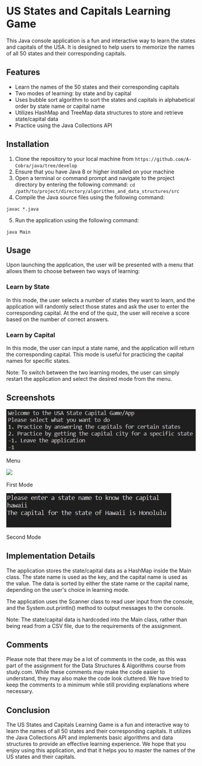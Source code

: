 # US States and Capitals Learning Game

This Java console application is a fun and interactive way to learn the states and capitals of the USA. It is designed to help users to memorize the names of all 50 states and their corresponding capitals.

## Features

- Learn the names of the 50 states and their corresponding capitals
- Two modes of learning: by state and by capital
- Uses bubble sort algorithm to sort the states and capitals in alphabetical order by state name or capital name
- Utilizes HashMap and TreeMap data structures to store and retrieve state/capital data
- Practice using the Java Collections API

## Installation

1. Clone the repository to your local machine from `https://github.com/A-Cobra/java/tree/develop`
2. Ensure that you have Java 8 or higher installed on your machine
3. Open a terminal or command prompt and navigate to the project directory by entering the following command: `cd /path/to/project/directory/algorithms_and_data_structures/src`
4. Compile the Java source files using the following command:

```
javac *.java
```

5. Run the application using the following command:

```
java Main
```

## Usage

Upon launching the application, the user will be presented with a menu that allows them to choose between two ways of learning:

### Learn by State

In this mode, the user selects a number of states they want to learn, and the application will randomly select those states and ask the user to enter the corresponding capital. At the end of the quiz, the user will receive a score based on the number of correct answers.

### Learn by Capital

In this mode, the user can input a state name, and the application will return the corresponding capital. This mode is useful for practicing the capital names for specific states.

Note: To switch between the two learning modes, the user can simply restart the application and select the desired mode from the menu.

## Screenshots

<div>
  <img src ="images/menu.PNG">
  <p>Menu</p>
</div>

<div>
  <img src ="/images/first_mode.PNG">
  <p>First Mode</p>
</div>

<div>
  <img src ="images/second_mode.PNG">
  <p>Second Mode</p>
</div>

## Implementation Details

The application stores the state/capital data as a HashMap inside the Main class. The state name is used as the key, and the capital name is used as the value. The data is sorted by either the state name or the capital name, depending on the user's choice in learning mode.

The application uses the Scanner class to read user input from the console, and the System.out.println() method to output messages to the console.

Note: The state/capital data is hardcoded into the Main class, rather than being read from a CSV file, due to the requirements of the assignment.

## Comments

Please note that there may be a lot of comments in the code, as this was part of the assignment for the Data Structures & Algorithms course from study.com. While these comments may make the code easier to understand, they may also make the code look cluttered. We have tried to keep the comments to a minimum while still providing explanations where necessary.

## Conclusion

The US States and Capitals Learning Game is a fun and interactive way to learn the names of all 50 states and their corresponding capitals. It utilizes the Java Collections API and implements basic algorithms and data structures to provide an effective learning experience. We hope that you enjoy using this application, and that it helps you to master the names of the US states and their capitals.
